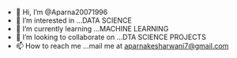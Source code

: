 - 👋 Hi, I’m @Aparna20071996
- 👀 I’m interested in ...DATA SCIENCE
- 🌱 I’m currently learning ...MACHINE LEARNING
- 💞️ I’m looking to collaborate on ...DTA SCIENCE PROJECTS
- 📫 How to reach me ...mail me at aparnakesharwani7@gmail.com

<!---
Aparna20071996/Aparna20071996 is a ✨ special ✨ repository because its `README.md` (this file) appears on your GitHub profile.
You can click the Preview link to take a look at your changes.
--->
